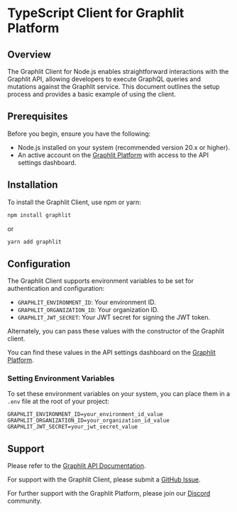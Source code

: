 # TypeScript Client for Graphlit Platform
## Overview

The Graphlit Client for Node.js enables straightforward interactions with the Graphlit API, allowing developers to execute GraphQL queries and mutations against the Graphlit service. This document outlines the setup process and provides a basic example of using the client.

## Prerequisites

Before you begin, ensure you have the following:

- Node.js installed on your system (recommended version 20.x or higher).
- An active account on the [Graphlit Platform](https://portal.graphlit.dev) with access to the API settings dashboard.

## Installation

To install the Graphlit Client, use npm or yarn:

```bash
npm install graphlit
```
or
```bash
yarn add graphlit
```

## Configuration

The Graphlit Client supports environment variables to be set for authentication and configuration:

- `GRAPHLIT_ENVIRONMENT_ID`: Your environment ID.
- `GRAPHLIT_ORGANIZATION_ID`: Your organization ID.
- `GRAPHLIT_JWT_SECRET`: Your JWT secret for signing the JWT token.

Alternately, you can pass these values with the constructor of the Graphlit client.

You can find these values in the API settings dashboard on the [Graphlit Platform](https://portal.graphlit.dev).

### Setting Environment Variables

To set these environment variables on your system, you can place them in a `.env` file at the root of your project:

```env
GRAPHLIT_ENVIRONMENT_ID=your_environment_id_value
GRAPHLIT_ORGANIZATION_ID=your_organization_id_value
GRAPHLIT_JWT_SECRET=your_jwt_secret_value
```

## Support

Please refer to the [Graphlit API Documentation](https://docs.graphlit.dev/).

For support with the Graphlit Client, please submit a [GitHub Issue](https://github.com/graphlit/graphlit-client-typescript/issues).  

For further support with the Graphlit Platform, please join our [Discord](https://discord.gg/ygFmfjy3Qx) community.
